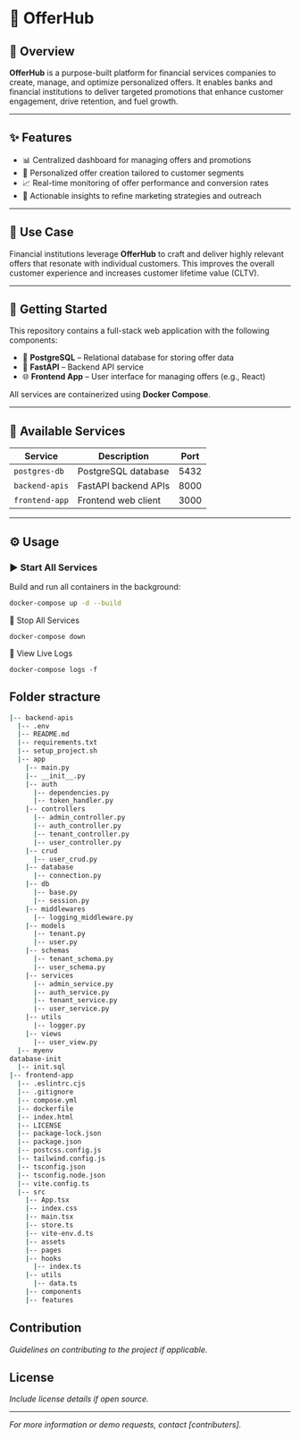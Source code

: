 # 💼 OfferHub

## 📖 Overview

**OfferHub** is a purpose-built platform for financial services companies to create, manage, and optimize personalized offers. It enables banks and financial institutions to deliver targeted promotions that enhance customer engagement, drive retention, and fuel growth.

---

## ✨ Features

- 📊 Centralized dashboard for managing offers and promotions  
- 🧩 Personalized offer creation tailored to customer segments  
- 📈 Real-time monitoring of offer performance and conversion rates  
- 🧠 Actionable insights to refine marketing strategies and outreach  

---

## 🏦 Use Case

Financial institutions leverage **OfferHub** to craft and deliver highly relevant offers that resonate with individual customers. This improves the overall customer experience and increases customer lifetime value (CLTV).

---

## 🚀 Getting Started

This repository contains a full-stack web application with the following components:

- 🐘 **PostgreSQL** – Relational database for storing offer data  
- 🧠 **FastAPI** – Backend API service  
- 🌐 **Frontend App** – User interface for managing offers (e.g., React)

All services are containerized using **Docker Compose**.

---

## 🧰 Available Services

| Service        | Description           | Port |
|----------------|-----------------------|------|
| `postgres-db`  | PostgreSQL database   | 5432 |
| `backend-apis` | FastAPI backend APIs  | 8000 |
| `frontend-app` | Frontend web client   | 3000 |

---

## ⚙️ Usage

### ▶️ Start All Services

Build and run all containers in the background:

```bash
docker-compose up -d --build
```

🛑 Stop All Services
```
docker-compose down
```
📄 View Live Logs

```
docker-compose logs -f
```

## Folder stracture

``` bash
|-- backend-apis
  |-- .env
  |-- README.md
  |-- requirements.txt
  |-- setup_project.sh
  |-- app
    |-- main.py
    |-- __init__.py
    |-- auth
      |-- dependencies.py
      |-- token_handler.py
    |-- controllers
      |-- admin_controller.py
      |-- auth_controller.py
      |-- tenant_controller.py
      |-- user_controller.py
    |-- crud
      |-- user_crud.py
    |-- database
      |-- connection.py
    |-- db
      |-- base.py
      |-- session.py
    |-- middlewares
      |-- logging_middleware.py
    |-- models
      |-- tenant.py
      |-- user.py
    |-- schemas
      |-- tenant_schema.py
      |-- user_schema.py
    |-- services
      |-- admin_service.py
      |-- auth_service.py
      |-- tenant_service.py
      |-- user_service.py
    |-- utils
      |-- logger.py
    |-- views
      |-- user_view.py
  |-- myenv
database-init
  |-- init.sql
|-- frontend-app
  |-- .eslintrc.cjs
  |-- .gitignore
  |-- compose.yml
  |-- dockerfile
  |-- index.html
  |-- LICENSE
  |-- package-lock.json
  |-- package.json
  |-- postcss.config.js
  |-- tailwind.config.js
  |-- tsconfig.json
  |-- tsconfig.node.json
  |-- vite.config.ts
  |-- src
    |-- App.tsx
    |-- index.css
    |-- main.tsx
    |-- store.ts
    |-- vite-env.d.ts
    |-- assets
    |-- pages
    |-- hooks
      |-- index.ts
    |-- utils
      |-- data.ts
    |-- components
    |-- features
``` 

## Contribution
*Guidelines on contributing to the project if applicable.*

## License
*Include license details if open source.*

---

*For more information or demo requests, contact [contributers].*
